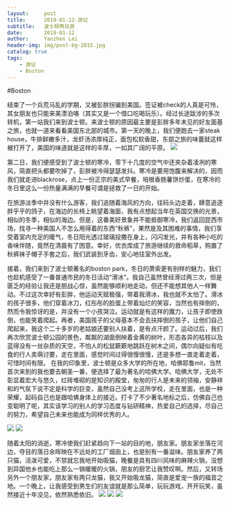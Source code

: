 ```yaml
---
layout:     post
title:      2019-01-12-游记
subtitle:   波士顿两日游
date:       2019-01-12
author:     Yanzhen Lei
header-img: img/post-bg-2015.jpg
catalog: true
tags:
    - 游记
    - Boston
---
```

#Boston

结束了一个兵荒马乱的学期，又被彭胖拐骗到美国。签证被check的人真是可怜，其女朋友也只能来美漂泊咯（其实又是一个借口吃喝玩乐）。经过长途跋涉的多次转机，第一站我们来到波士顿。来波士顿的原因最主要是彭胖多年未见的好友面基之旅，也就一道来看看美国东北部的城市。第一天的晚上，我们便跑去一家steak house，牛排鲜嫩多汁，龙虾汤浓厚纯正，面包松软香甜，东部之旅的味蕾就这样被打开了，美国的味道就是这样的丰厚，一如其广阔的平原。
![](https://i.ibb.co/XCn3b4d/951548400158-pic.jpg)

第二日，我们便感受到了波士顿的寒冷，零下十几度的空气中还夹杂着凌冽的寒风，简直把头都要吹掉了，彭胖被冷得瑟瑟发抖。寒冷是要用饱腹来解决的，因而我们就走进blackrose，点上一份正宗的美式早餐，培根香肠薯饼炒蛋，在寒冷的冬日里这么一份热量满满的早餐可谓是拯救了一日的开始。


在旅游淡季中并没有什么游客，我们追随着海风的方向，往码头边走着，肆意追逐胖乎乎的鸽子，在海边的长椅上眺望着海面，我有点想起当年在英国交换的光景，相似的冬季，相似的海边。但是，这番美好景象并不能抵御寒冷，我们返回昆西市场，找寻一种美国人不怎么用得着的东西“秋裤”，果然是及其困难的事情，我们享受着室内充足的暖气，冬日阳光透过玻璃投撒在身上，闪闪发光，并有各种小吃的香味伴随，竟然在清晨有了困意。幸好，优衣库成了旅游继续的救命稻草，购置了秋裤袜子帽子手套之后，我们武装到牙齿，安心地往室外出发。


接着，我们来到了波士顿著名的boston park，冬日的萧索更有别样的魅力，我们也趁机感受了一番普通市民的冬日活动“滑冰”。我自己虽然曾经滑过两三次，但是匮乏的经验让我还是胆战心惊，虽然能够顺利地走动，但还不能想其他人一样舞动。不过这次幸好有彭胖，他运动天赋极强，带着我滑冰，我也就不太怕了。滑冰的孩子很多，他们穿着冰刀，红彤彤的脸蛋上带着灿烂的笑容，当然也有摔倒的，然而令我惊讶的是，并没有一个小孩哭泣。运动就是有这样的魔力，让孩子即使跌倒，也能笑着爬起。再者，美国孩子的父母基本不会去扶摔倒的孩子，让他们自己爬起来，我这个二十多岁的老姑娘还要别人扶着，是有点汗颜了。运动过后，我们再次欣赏波士顿公园的景色，粼粼的湖面倒映着金黄的树叶，形态各异的枯枝以及蓝得没有一丝杂质的天空，不怕人的松鼠簌簌地跳跃在树木之间，偶尔向疑似有吃食的行人卖萌讨要，走在里面，感觉时间过得很慢很慢，还是多想一直走着走着，可惜时间有限。
在我的印象里，波士顿是众多大学的所在地，哈佛耶鲁mit，当然首次来到的我也要去朝圣一番，便选择了最为著名的哈佛大学。哈佛大学，无处不彰显着宏大与悠久，红砖堆砌的是知识的殿堂，匆匆的行人是未来的领袖，安静祥和的气氛下说不定是科学的巨变，虽然自己没考上这所学校，走在里面，也是一种荣耀，起码自己也是跟哈佛身体上的接近。打卡了不少著名地标之后，仿佛自己也变聪明了呢，其实该学习的别人的学习态度与钻研精神，热爱自己的选择，尽自己的努力，希望自己未来也能成为同样优秀的人。

![](https://i.ibb.co/kx2pT2N/1011548400169-pic.jpg)
![](https://i.ibb.co/59w0f7y/1021548400174-pic.jpg)

随着太阳的消逝，寒冷使我们赶紧趋向下一站的目的地，朋友家。朋友家坐落在河边，夺目的落日余晖映在不远处的工厂烟囱上，也是别有一番滋味。朋友家养了两只猫，活泼可爱，不禁就忘我地开始吸猫，晚餐是具有四川风味的麻辣火锅，没想到异国他乡也能吃上那么一锅暖暖的火锅，朋友的厨艺让我赞叹啊。然后，又转场另外一个朋友家，朋友家有两只龙猫，我又开始吸龙猫，简直是爱宠一族的福音之地。一个晚上，让我感受到男生们的友谊就是那么简单，玩玩游戏，开开玩笑，虽然接近十年没见，依然熟悉依旧。
![](https://i.ibb.co/swt2VV2/1041548400192-pic.jpg)
![](https://i.ibb.co/q7qBsK6/1051548400194-pic.jpg)
![](https://i.ibb.co/XjHPDFj/1061548400195-pic.jpg)
